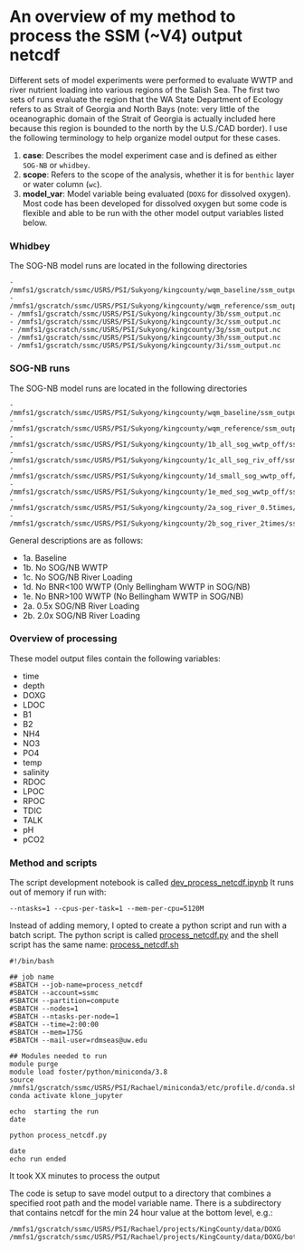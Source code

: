 # An overview of my method to process the SSM (~V4) output netcdf
Different sets of model experiments were performed to evaluate WWTP and river nutrient loading into various regions of the Salish Sea.  The first two sets of runs evaluate the region that the WA State Department of Ecology refers to as Strait of Georgia and North Bays (note: very little of the oceanographic domain of the Strait of Georgia is actually included here because this region is bounded to the north by the U.S./CAD border).  I use the following terminology to help organize model output for these cases.

1. **case**: Describes the model experiment case and is defined as either `SOG-NB` or `whidbey`.
2. **scope**: Refers to the scope of the analysis, whether it is for `benthic` layer or water column (`wc`). 
3. **model_var**: Model variable being evaluated (`DOXG` for dissolved oxygen).  Most code has been developed for dissolved oxygen but some code is flexible and able to be run with the other model output variables listed below.  

### Whidbey
The SOG-NB model runs are located in the following directories
```
- /mmfs1/gscratch/ssmc/USRS/PSI/Sukyong/kingcounty/wqm_baseline/ssm_output.nc
- /mmfs1/gscratch/ssmc/USRS/PSI/Sukyong/kingcounty/wqm_reference/ssm_output.nc
- /mmfs1/gscratch/ssmc/USRS/PSI/Sukyong/kingcounty/3b/ssm_output.nc
- /mmfs1/gscratch/ssmc/USRS/PSI/Sukyong/kingcounty/3c/ssm_output.nc
- /mmfs1/gscratch/ssmc/USRS/PSI/Sukyong/kingcounty/3g/ssm_output.nc
- /mmfs1/gscratch/ssmc/USRS/PSI/Sukyong/kingcounty/3h/ssm_output.nc
- /mmfs1/gscratch/ssmc/USRS/PSI/Sukyong/kingcounty/3i/ssm_output.nc
```
### SOG-NB runs
The SOG-NB model runs are located in the following directories
```
- /mmfs1/gscratch/ssmc/USRS/PSI/Sukyong/kingcounty/wqm_baseline/ssm_output.nc
- /mmfs1/gscratch/ssmc/USRS/PSI/Sukyong/kingcounty/wqm_reference/ssm_output.nc
- /mmfs1/gscratch/ssmc/USRS/PSI/Sukyong/kingcounty/1b_all_sog_wwtp_off/ssm_output.nc
- /mmfs1/gscratch/ssmc/USRS/PSI/Sukyong/kingcounty/1c_all_sog_riv_off/ssm_output.nc
- /mmfs1/gscratch/ssmc/USRS/PSI/Sukyong/kingcounty/1d_small_sog_wwtp_off/ssm_output.nc
- /mmfs1/gscratch/ssmc/USRS/PSI/Sukyong/kingcounty/1e_med_sog_wwtp_off/ssm_output.nc
- /mmfs1/gscratch/ssmc/USRS/PSI/Sukyong/kingcounty/2a_sog_river_0.5times/ssm_output.nc
- /mmfs1/gscratch/ssmc/USRS/PSI/Sukyong/kingcounty/2b_sog_river_2times/ssm_output.nc
```
General descriptions are as follows:
- 1a. Baseline
- 1b. No SOG/NB WWTP
- 1c. No SOG/NB River Loading
- 1d. No BNR<100 WWTP (Only Bellingham WWTP in SOG/NB)
- 1e. No BNR>100 WWTP (No Bellingham WWTP in SOG/NB)
- 2a. 0.5x SOG/NB River Loading
- 2b. 2.0x SOG/NB River Loading

### Overview of processing
These model output files contain the following variables:
- time
- depth
- DOXG
- LDOC
- B1
- B2
- NH4
- NO3
- PO4
- temp
- salinity
- RDOC
- LPOC
- RPOC
- TDIC
- TALK
- pH
- pCO2
### Method and scripts
The script development notebook is called [dev_process_netcdf.ipynb](https://github.com/RachaelDMueller/KingCounty-Rachael/blob/main/notebooks/dev_process_netcdf.ipynb)
It runs out of memory if run with:
```
--ntasks=1 --cpus-per-task=1 --mem-per-cpu=5120M
```
Instead of adding memory, I opted to create a python script and run with a batch script.  The python script is called [process_netcdf.py](https://github.com/RachaelDMueller/KingCounty-Rachael/blob/main/scripts/process_netcdf.py)
and the shell script has the same name: [process_netcdf.sh](https://github.com/RachaelDMueller/KingCounty-Rachael/blob/main/scripts/process_netcdf.sh)
```
#!/bin/bash
 
## job name 
#SBATCH --job-name=process_netcdf
#SBATCH --account=ssmc
#SBATCH --partition=compute
#SBATCH --nodes=1       
#SBATCH --ntasks-per-node=1 
#SBATCH --time=2:00:00 
#SBATCH --mem=175G 
#SBATCH --mail-user=rdmseas@uw.edu

## Modules needed to run
module purge
module load foster/python/miniconda/3.8
source /mmfs1/gscratch/ssmc/USRS/PSI/Rachael/miniconda3/etc/profile.d/conda.sh
conda activate klone_jupyter

echo  starting the run
date

python process_netcdf.py

date
echo run ended
```

It took XX minutes to process the output

The code is setup to save model output to a directory that combines a specified root path and the model variable name. 
There is a subdirectory that contains netcdf for the min 24 hour value at the bottom level, e.g.:
```
/mmfs1/gscratch/ssmc/USRS/PSI/Rachael/projects/KingCounty/data/DOXG
/mmfs1/gscratch/ssmc/USRS/PSI/Rachael/projects/KingCounty/data/DOXG/bottom
```
